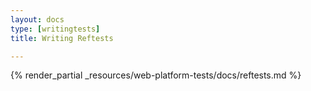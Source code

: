 ```yaml
---
layout: docs
type: [writingtests]
title: Writing Reftests

---
```


{% render_partial _resources/web-platform-tests/docs/reftests.md %}
